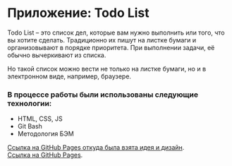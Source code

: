 # Приложение: Todo List

Todo List – это список дел, которые вам нужно выполнить или того, что вы хотите сделать.
Традиционно их пишут на листке бумаги и организовывают в порядке приоритета. При выполнении задачи, её обычно вычеркивают из списка.

Но такой список можно вести не только на листке бумаги, но и в электронном виде, например, браузере.

### В процессе работы были использованы следующие технологии:
* HTML, CSS, JS
* Git Bash
* Методология БЭМ

[Ссылка на GitHub Pages откуда была взята идея и дизайн](https://github.com/dwyl/javascript-todo-list-tutorial).\
[Ссылка на GitHub Pages](https://romanpestryakov98.github.io/Todo-List/).
